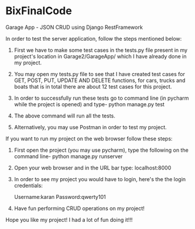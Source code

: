 # BixFinalCode
Garage App - JSON CRUD using Django RestFramework

In order to test the server application, follow the steps mentioned below:

1. First we have to make some test cases in the tests.py file present in my project's location in Garage2/GarageApp/ which I have already done in my project.

2. You may open my tests.py file to see that I have created test cases for GET, POST, PUT, UPDATE AND DELETE functions, for cars, trucks and boats that is in total there are about 12 test cases for this project.

3. In order to successfully run these tests go to command line (in pycharm while the project is opened) and type- python manage.py test

4. The above command will run all the tests. 

5. Alternatively, you may use Postman in order to test my project.


If you want to run my project on the web browser follow these steps:

1. First open the project (you may use pycharm), type the following on the command line- python manage.py runserver

2. Open your web browser and in the URL bar type: localhost:8000

3. In order to see my project you would have to login, here's the the login credentials:
   
   Username:karan
   Password:qwerty101

4. Have fun performing CRUD operations on my project!


Hope you like my project! I had a lot of fun doing it!!!


